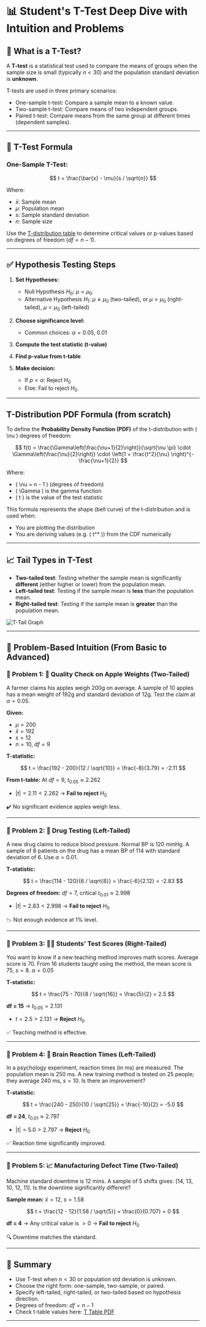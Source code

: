 # 📊 Student's T-Test Deep Dive with Intuition and Problems

## 🧠 What is a T-Test?

A **T-test** is a statistical test used to compare the means of groups when the sample size is small (typically $n < 30$) and the population standard deviation is **unknown**.

T-tests are used in three primary scenarios:

- One-sample t-test: Compare a sample mean to a known value.
- Two-sample t-test: Compare means of two independent groups.
- Paired t-test: Compare means from the same group at different times (dependent samples).

---

## 🧪 T-Test Formula

### One-Sample T-Test:

$$
t = \frac{\bar{x} - \mu}{s / \sqrt{n}}
$$

Where:

- $\bar{x}$: Sample mean
- $\mu$: Population mean
- $s$: Sample standard deviation
- $n$: Sample size

Use the [T-distribution table](https://www.sjsu.edu/faculty/gerstman/StatPrimer/t-table.pdf) to determine critical values or p-values based on degrees of freedom ($df = n - 1$).

---

## ✅ Hypothesis Testing Steps

1. **Set Hypotheses:**

   - Null Hypothesis $H_0$: $\mu = \mu_0$
   - Alternative Hypothesis $H_1$: $\mu \ne \mu_0$ (two-tailed), or $\mu > \mu_0$ (right-tailed), $\mu < \mu_0$ (left-tailed)

2. **Choose significance level:**

   - Common choices: $\alpha = 0.05$, $0.01$

3. **Compute the test statistic (t-value)**

4. **Find p-value from t-table**

5. **Make decision:**

   - If $p < \alpha$: Reject $H_0$
   - Else: Fail to reject $H_0$

---

## T-Distribution PDF Formula (from scratch)

To define the **Probability Density Function (PDF)** of the t-distribution with \( \nu \) degrees of freedom:

$$
f(t) = \frac{\Gamma\left(\frac{\nu+1}{2}\right)}{\sqrt{\nu \pi} \cdot \Gamma\left(\frac{\nu}{2}\right)} \cdot \left(1 + \frac{t^2}{\nu} \right)^{-\frac{\nu+1}{2}}
$$

Where:

- \( \nu = n - 1 \) (degrees of freedom)
- \( \Gamma \) is the gamma function
- \( t \) is the value of the test statistic

This formula represents the shape (bell curve) of the t-distribution and is used when:

- You are plotting the distribution
- You are deriving values (e.g. \( t^\* \)) from the CDF numerically

---

## 📈 Tail Types in T-Test

- **Two-tailed test**: Testing whether the sample mean is significantly **different** (either higher or lower) from the population mean.
- **Left-tailed test**: Testing if the sample mean is **less** than the population mean.
- **Right-tailed test**: Testing if the sample mean is **greater** than the population mean.

![T-Tail Graph](https://upload.wikimedia.org/wikipedia/commons/thumb/4/41/Student_t_pdf.svg/500px-Student_t_pdf.svg.png)

---

## 📘 Problem-Based Intuition (From Basic to Advanced)

### 🔹 Problem 1: 🍎 Quality Check on Apple Weights (Two-Tailed)

A farmer claims his apples weigh 200g on average. A sample of 10 apples has a mean weight of 192g and standard deviation of 12g. Test the claim at $\alpha = 0.05$.

**Given:**

- $\mu = 200$
- $\bar{x} = 192$
- $s = 12$
- $n = 10$, $df = 9$

**T-statistic:**

$$
t = \frac{192 - 200}{12 / \sqrt{10}} = \frac{-8}{3.79} = -2.11
$$

**From t-table:** At $df = 9$, $t_{0.05} \approx 2.262$

- $|t| = 2.11 < 2.262$ → **Fail to reject** $H_0$

✔️ No significant evidence apples weigh less.

---

### 🔹 Problem 2: 🧪 Drug Testing (Left-Tailed)

A new drug claims to reduce blood pressure. Normal BP is 120 mmHg. A sample of 8 patients on the drug has a mean BP of 114 with standard deviation of 6. Use $\alpha = 0.01$.

**T-statistic:**

$$
t = \frac{114 - 120}{6 / \sqrt{8}} = \frac{-6}{2.12} = -2.83
$$

**Degrees of freedom:** $df = 7$, critical $t_{0.01} \approx 2.998$

- $|t| = 2.83 < 2.998$ → **Fail to reject** $H_0$

📉 Not enough evidence at 1% level.

---

### 🔹 Problem 3: 🧑‍🎓 Students’ Test Scores (Right-Tailed)

You want to know if a new teaching method improves math scores. Average score is 70. From 16 students taught using the method, the mean score is 75, $s = 8$. $\alpha = 0.05$

**T-statistic:**

$$
t = \frac{75 - 70}{8 / \sqrt{16}} = \frac{5}{2} = 2.5
$$

**df = 15** → $t_{0.05} = 2.131$

- $t = 2.5 > 2.131$ → **Reject** $H_0$

✅ Teaching method is effective.

---

### 🔹 Problem 4: 🧠 Brain Reaction Times (Left-Tailed)

In a psychology experiment, reaction times (in ms) are measured. The population mean is 250 ms. A new training method is tested on 25 people; they average 240 ms, $s = 10$. Is there an improvement?

**T-statistic:**

$$
t = \frac{240 - 250}{10 / \sqrt{25}} = \frac{-10}{2} = -5.0
$$

**df = 24**, $t_{0.01} \approx 2.797$

- $|t| = 5.0 > 2.797$ → **Reject** $H_0$

✅ Reaction time significantly improved.

---

### 🔹 Problem 5: 📈 Manufacturing Defect Time (Two-Tailed)

Machine standard downtime is 12 mins. A sample of 5 shifts gives: \[14, 13, 10, 12, 11]. Is the downtime significantly different?

**Sample mean:** $\bar{x} = 12$, $s = 1.58$

$$
t = \frac{12 - 12}{1.58 / \sqrt{5}} = \frac{0}{0.707} = 0
$$

**df = 4** → Any critical value is $> 0$
→ **Fail to reject** $H_0$

🔍 Downtime matches the standard.

---

## 📌 Summary

- Use T-test when $n < 30$ or population std deviation is unknown.
- Choose the right form: one-sample, two-sample, or paired.
- Specify left-tailed, right-tailed, or two-tailed based on hypothesis direction.
- Degrees of freedom: $df = n - 1$
- Check t-table values here: [T Table PDF](https://www.sjsu.edu/faculty/gerstman/StatPrimer/t-table.pdf)

---
